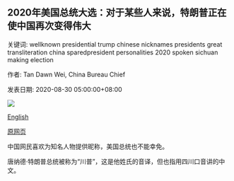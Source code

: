 ## 2020年美国总统大选：对于某些人来说，特朗普正在使中国再次变得伟大

关键词: wellknown presidential trump chinese nicknames presidents great transliteration china sparedpresident personalities 2020 spoken sichuan making election

作者: Tan Dawn Wei, China Bureau Chief

发表日期: 2020-08-30 05:00:00+08:00

![](https://www.straitstimes.com/sites/default/files/styles/x_large/public/articles/2020/08/30/file7br75dyfis0xyh0p96i.jpg?itok=SF8WEX9B)

[English](US%20presidential%20election%202020%3A%20To%20some%2C%20Trump%20is%20making%20China%20great%20again.md)

[原网页](https://www.straitstimes.com/asia/east-asia/to-some-trump-is-making-china-great-again)

中国网民喜欢为知名人物提供昵称，美国总统也不能幸免。

唐纳德·特朗普总统被称为“川普”，这是他姓氏的音译，但也指用四川口音讲的中文。
